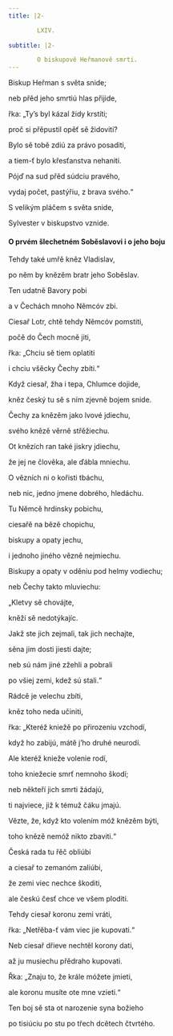 ```yaml
---
title: |2-

        LXIV.
      
subtitle: |2-

        O biskupově Heřmanově smrti.
---
```


Biskup Heřman s světa snide;

neb přěd jeho smrtiú hlas přijide,

řka: „Ty’s byl kázal židy krstíti;

proč si přěpustil opěť sě židoviti?

Bylo sě tobě zdiú za právo posaditi,

a tiem-ť bylo křesťanstva nehaniti.

Pójď na sud přěd súdciu pravého,

vydaj počet, pastýřiu, z brava svého.“

S velikým pláčem s světa snide,

Sylvester v biskupstvo vznide.

#### O prvém šlechetném Soběslavovi i o jeho boju

Tehdy také umřě kněz Vladislav,

po něm by knězěm bratr jeho Soběslav.

Ten udatně Bavory pobi

a v Čechách mnoho Němcóv zbi.

Ciesař Lotr, chtě tehdy Němcóv pomstiti,

počě do Čech mocně jiti,

řka: „Chciu sě tiem oplatiti

i chciu všěcky Čechy zbíti.“

Když ciesař, žha i tepa, Chlumce dojide,

kněz český tu sě s ním zjevně bojem snide.

Čechy za knězěm jako lvové jdiechu,

svého knězě věrně střěžiechu.

Ot knězích ran také jiskry jdiechu,

že jej ne člověka, ale ďábla mniechu.

O vězních ni o kořisti tbáchu,

neb nic, jedno jmene dobrého, hledáchu.

Tu Němcě hrdinsky pobichu,

ciesařě na bězě chopichu,

biskupy a opaty jechu,

i jednoho jiného vězně nejmiechu.

Biskupy a opaty v oděniu pod helmy vodiechu;

neb Čechy takto mluviechu:

„Kletvy sě chovájte,

kněží sě nedotýkajíc.

Jakž ste jich zejmali, tak jich nechajte,

sěna jim dosti jiesti dajte;

neb sú nám jiné zžehli a pobrali

po všiej zemi, kdež sú stali.“

Rádcě je velechu zbíti,

kněz toho neda učiniti,

řka: „Kteréž kniežě po přirozeniu vzchodí,

když ho zabijú, mátě j’ho druhé neurodí.

Ale kteréž knieže volenie rodí,

toho kniežecie smrť nemnoho škodí;

neb někteří jich smrti žádajú,

ti najviece, již k témuž čáku jmajú.

Vězte, že, když kto volením móž knězěm býti,

toho knězě nemóž nikto zbaviti.“

Česká rada tu řěč obliúbi

a ciesař to zemanóm zaliúbi,

že zemi viec nechce škoditi,

ale českú česť chce ve všem ploditi.

Tehdy ciesař koronu zemi vráti,

řka: „Netřěba-ť vám viec jie kupovati.“

Neb ciesař dřieve nechtěl korony dati,

až ju musiechu přědraho kupovati.

Řka: „Znaju to, že krále móžete jmieti,

ale koronu musíte ote mne vzieti.“

Ten boj sě sta ot narozenie syna božieho

po tisiúciu po stu po třech dcětech čtvrtého.
